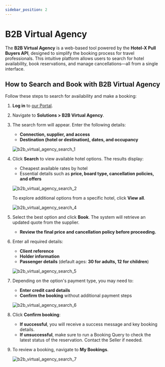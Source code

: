```yaml
---
sidebar_position: 2
---
```


# B2B Virtual Agency

The **B2B Virtual Agency** is a web-based tool powered by the **Hotel-X Pull Buyers API**, designed to simplify the booking process for travel professionals. This intuitive platform allows users to search for hotel availability, book reservations, and manage cancellations—all from a single interface.

## How to Search and Book with B2B Virtual Agency

Follow these steps to search for availability and make a booking:

1. **Log in** to [our Portal](https://www.travelgate.com/).
2. Navigate to **Solutions > B2B Virtual Agency**.
3. The search form will appear. Enter the following details:
   - **Connection, supplier, and access**
   - **Destination (hotel or destination), dates, and occupancy**

   ![b2b_virtual_agency_search_1](https://storage.travelgate.com/kbase/b2b_search_1.png)

4. Click **Search** to view available hotel options. The results display:
   - Cheapest available rates by hotel
   - Essential details such as **price, board type, cancellation policies, and offers**

   ![b2b_virtual_agency_search_2](https://storage.travelgate.com/kbase/b2b_search_2.png)

   To explore additional options from a specific hotel, click **View all**.

   ![b2b_virtual_agency_search_4](https://storage.travelgate.com/kbase/b2b_search_4.png)

5. Select the best option and click **Book**. The system will retrieve an updated quote from the supplier.
   - **Review the final price and cancellation policy before proceeding.**

6. Enter all required details:
   - **Client reference**
   - **Holder information**
   - **Passenger details** (default ages: **30 for adults, 12 for children**)

   ![b2b_virtual_agency_search_5](https://storage.travelgate.com/kbase/b2b_search_5.png)

7. Depending on the option's payment type, you may need to:
   - **Enter credit card details**
   - **Confirm the booking** without additional payment steps

   ![b2b_virtual_agency_search_6](https://storage.travelgate.com/kbase/b2b_search_6.png)

8. Click **Confirm booking**:
    - **If successful**, you will receive a success message and key booking details.
    - **If unsuccessful**, make sure to run a Booking Query to check the latest status of the reservation. Contact the Seller if needed.

9. To review a booking, navigate to **My Bookings**.

   ![b2b_virtual_agency_search_7](https://storage.travelgate.com/kbase/b2b_search_7.png)
